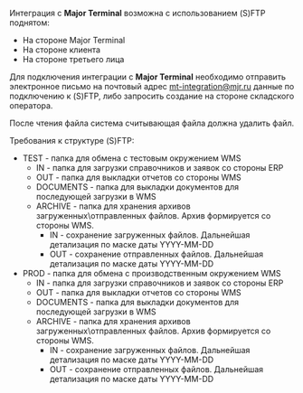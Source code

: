 Интеграция с **Major Terminal** возможна с использованием (S)FTP поднятом:
- На стороне Major Terminal
- На стороне клиента
- На стороне третьего лица 

Для подключения интеграции с **Major Terminal** необходимо отправить электронное письмо на почтовый адрес mt-integration@mjr.ru данные по подключению к (S)FTP, либо запросить создание на стороне складского оператора.

После чтения файла система считывающая файла должна удалить файл.

Требования к структуре (S)FTP:
- TEST - папка для обмена с тестовым окружением WMS
  - IN - папка для загрузки справочников и заявок со стороны ERP
  - OUT - папка для выкладки отчетов со стороны WMS
  - DOCUMENTS - папка для выкладки документов для последующей загрузки в WMS
  - ARCHIVE - папка для хранения архивов загруженных\отправленных файлов. Архив формируется со стороны WMS.
    - IN - сохранение загруженных файлов. Дальнейшая детализация по маске даты YYYY-MM-DD
    - OUT - сохранение отправленных файлов. Дальнейшая детализация по маске даты YYYY-MM-DD
- PROD - папка для обмена с производственным окружением WMS
  - IN - папка для загрузки справочников и заявок со стороны ERP
  - OUT - папка для выкладки отчетов со стороны WMS
  - DOCUMENTS - папка для выкладки документов для последующей загрузки в WMS
  - ARCHIVE - папка для хранения архивов загруженных\отправленных файлов. Архив формируется со стороны WMS.
    - IN - сохранение загруженных файлов. Дальнейшая детализация по маске даты YYYY-MM-DD
    - OUT - сохранение отправленных файлов. Дальнейшая детализация по маске даты YYYY-MM-DD
